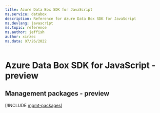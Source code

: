 ```yaml
---
title: Azure Data Box SDK for JavaScript
ms.service: databox
description: Reference for Azure Data Box SDK for JavaScript
ms.devlang: javascript
ms.topic: reference
ms.author: jeffish
author: xirzec
ms.data: 07/26/2022
---
```

# Azure Data Box SDK for JavaScript - preview

## Management packages - preview
[!INCLUDE [mgmt-packages](data-box-mgmt-index.md)]